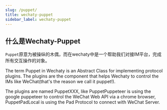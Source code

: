 ```yaml
---
slug: /puppet/
title: wechaty-puppet
sidebar_label: wechaty-puppet
---
```


## 什么是Wechaty-Puppet

`Puppet`原意为被操纵的木偶，而在wechaty中是一个帮助我们对接IM平台，完成所有交互操作的对象。

The term Puppet in Wechaty is an Abstract Class for implementing protocol plugins. The plugins are the component that helps Wechaty to control the IMs like WeChat(that's the reason we call it puppet!).

The plugins are named PuppetXXX, like PuppetPuppeteer is using the google puppeteer to control the WeChat Web API via a chrome browser, PuppetPadLocal is using the Pad Protocol to connect with WeChat Server.

